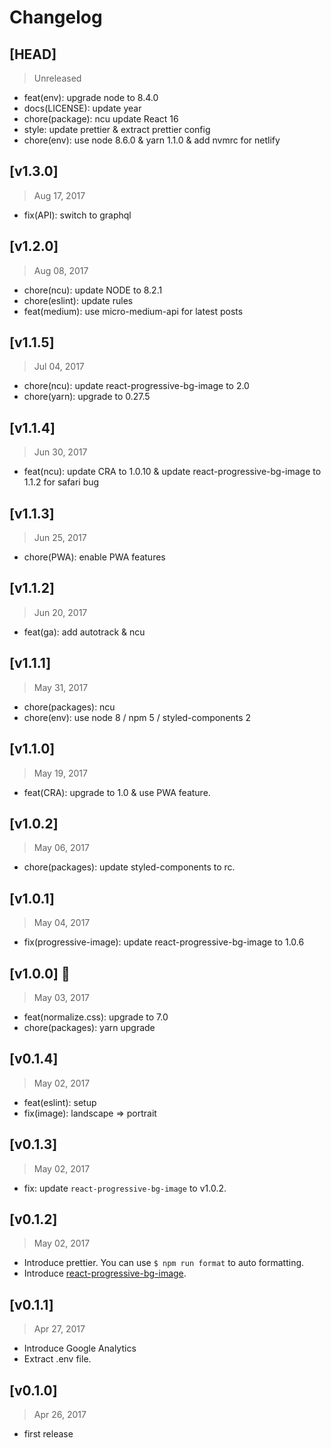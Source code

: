 # Changelog

## [HEAD]
> Unreleased

* feat(env): upgrade node to 8.4.0
* docs(LICENSE): update year
* chore(package): ncu update React 16
* style: update prettier & extract prettier config
* chore(env): use node 8.6.0 & yarn 1.1.0 & add nvmrc for netlify

## [v1.3.0]
> Aug 17, 2017

* fix(API): switch to graphql

## [v1.2.0]
> Aug 08, 2017

* chore(ncu): update NODE to 8.2.1
* chore(eslint): update rules
* feat(medium): use micro-medium-api for latest posts

## [v1.1.5]
> Jul 04, 2017

* chore(ncu): update react-progressive-bg-image to 2.0
* chore(yarn): upgrade to 0.27.5

## [v1.1.4]
> Jun 30, 2017

* feat(ncu): update CRA to 1.0.10 & update react-progressive-bg-image to 1.1.2 for safari bug

## [v1.1.3]
> Jun 25, 2017

* chore(PWA): enable PWA features

## [v1.1.2]
> Jun 20, 2017

* feat(ga): add autotrack & ncu

## [v1.1.1]
> May 31, 2017

* chore(packages): ncu
* chore(env): use node 8 / npm 5 / styled-components 2

## [v1.1.0]
> May 19, 2017

* feat(CRA): upgrade to 1.0 & use PWA feature.

## [v1.0.2]
> May 06, 2017

* chore(packages): update styled-components to rc.

## [v1.0.1]
> May 04, 2017

* fix(progressive-image): update react-progressive-bg-image to 1.0.6

## [v1.0.0] 🚀
> May 03, 2017

* feat(normalize.css): upgrade to 7.0
* chore(packages): yarn upgrade

## [v0.1.4]
> May 02, 2017

* feat(eslint): setup
* fix(image): landscape => portrait

## [v0.1.3]
> May 02, 2017

* fix: update `react-progressive-bg-image` to v1.0.2.

## [v0.1.2]
> May 02, 2017

* Introduce prettier. You can use `$ npm run format` to auto formatting.
* Introduce [react-progressive-bg-image](https://github.com/evenchange4/react-progressive-bg-image).

## [v0.1.1]
> Apr 27, 2017

* Introduce Google Analytics
* Extract .env file.

## [v0.1.0]
> Apr 26, 2017

* first release
